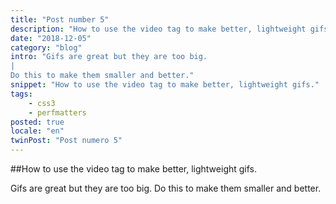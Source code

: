 ```yaml
---
title: "Post number 5"
description: "How to use the video tag to make better, lightweight gifs."
date: "2018-12-05"
category: "blog"
intro: "Gifs are great but they are too big.
|
Do this to make them smaller and better."
snippet: "How to use the video tag to make better, lightweight gifs."
tags:
    - css3
    - perfmatters
posted: true
locale: "en"
twinPost: "Post numero 5"
---
```


##How to use the video tag to make better, lightweight gifs.

Gifs are great but they are too big. Do this to make them smaller and better.